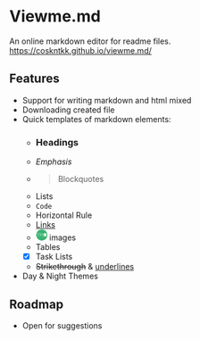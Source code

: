 # Viewme.md

An online markdown editor for readme files.  
https://coskntkk.github.io/viewme.md/


## Features

- Support for writing markdown and html mixed
- Downloading created file
- Quick templates of markdown elements:
    - ### Headings
    - *Emphasis*
    - > Blockquotes
    -  Lists
    - `Code`
    - Horizontal Rule
    - [Links]()
    - <img src="https://raw.githubusercontent.com/Coskntkk/viewme.md/main/icon/icon.ico.png" alt="alt text" width="20px" height="20px"> images
    - Tables
    - [x] Task Lists
    - ~~Strikethrough~~ & <ins>underlines</ins>
- Day & Night Themes

## Roadmap

- Open for suggestions
